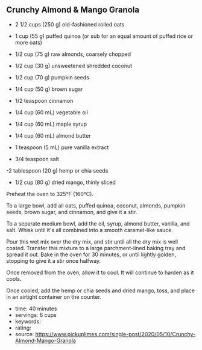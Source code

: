 Crunchy Almond & Mango Granola
-----

- 2 1/2 cups (250 g) old-fashioned rolled oats
- 1 cup (55 g) puffed quinoa (or sub for an equal amount of puffed rice or more oats)
- 1/2 cup (75 g) raw almonds, coarsely chopped 
- 1/2 cup (30 g) unsweetened shredded coconut
- 1/2 cup (70 g) pumpkin seeds
- 1/4 cup (50 g) brown sugar
- 1/2 teaspoon cinnamon

- 1/4 cup (60 mL) vegetable oil
- 1/4 cup (60 mL) maple syrup
- 1/4 cup (60 mL) almond butter
- 1 teaspoon (5 mL) pure vanilla extract
- 3/4 teaspoon salt

-2 tablespoon (20 g) hemp or chia seeds
- 1/2 cup (80 g) dried mango, thinly sliced 
<!-- -->

Preheat the oven to 325°F (160°C). 

To a large bowl, add all oats, puffed quinoa, coconut, almonds, pumpkin seeds, brown sugar, and cinnamon, and give it a stir. 

To a separate medium bowl, add the oil, syrup, almond butter, vanilla, and salt. Whisk until it's all combined into a smooth caramel-like sauce. 

Pour this wet mix over the dry mix, and stir until all the dry mix is well coated. Transfer this mixture to a large parchment-lined baking tray and spread it out. Bake in the oven for 30 minutes, or until lightly golden, stopping to give it a stir once halfway. 

Once removed from the oven, allow it to cool. It will continue to harden as it cools.

Once cooled, add the hemp or chia seeds and dried mango, toss, and place in an airtight container on the counter.

- time: 40 minutes
- servings: 6 cups
- keywords:
- rating:
- source: https://www.pickuplimes.com/single-post/2020/05/10/Crunchy-Almond-Mango-Granola
